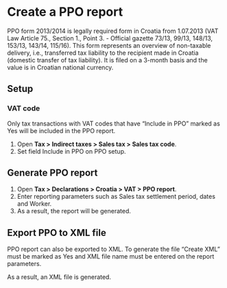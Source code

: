 # Create a PPO report

PPO form 2013/2014 is legally required form in Croatia from 1.07.2013 (VAT Law Article 75., Section 1., Point 3. - Official gazette 73/13, 99/13, 148/13, 153/13, 143/14, 115/16). This form represents an overview of non-taxable delivery, i.e., transferred tax liability to the recipient made in Croatia (domestic transfer of tax liability). It is filed on a 3-month basis and the value is in Croatian national currency. 

## Setup

### VAT code 

Only tax transactions with VAT codes that have “Include in PPO” marked as Yes will be included in the PPO report.  

1. Open **Tax > Indirect taxes > Sales tax > Sales tax code**.
2. Set field Include in PPO on PPO setup.
 
## Generate PPO report 

1. Open **Tax > Declarations > Croatia > VAT > PPO report**.
2. Enter reporting parameters such as Sales tax settlement period, dates and Worker. 
3. As a result, the report will be generated.  

## Export PPO to XML file  

PPO report can also be exported to XML. To generate the file “Create XML” must be marked as Yes and XML file name must be entered on the report parameters. 

As a result, an XML file is generated.  

 